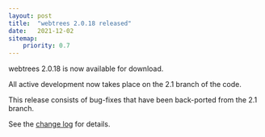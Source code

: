 ```yaml
---
layout: post
title:  "webtrees 2.0.18 released"
date:   2021-12-02
sitemap:
    priority: 0.7
---
```


webtrees 2.0.18 is now available for download.

All active development now takes place on the 2.1 branch of the code.

This release consists of bug-fixes that have been back-ported from the 2.1 branch.

See the [change log](https://github.com/fisharebest/webtrees/compare/2.0.17...2.0.18) for details.
